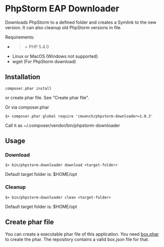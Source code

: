 # PhpStorm EAP Downloader

Downloads PhpStorm to a defined folder and creates a Symlink to the new version.
It can also cleanup old PhpStorm versions in file.

Requirements:

* >= PHP 5.4.0
* Linux or MacOS (Windows not supported)
* wget (For PhpStorm download)

## Installation

```
composer.phar install
```

or create phar file. See "Create phar file".

Or via composer.phar

```
$> composer.phar global require 'cmuench/phpstorm-downloader=1.0.3'
```

Call it as ~/.composer/vendor/bin/phpstorm-downloader

## Usage

### Download

``` 
$> bin/phpstorm-downloader download <target-folder>
```

Default target folder is: $HOME/opt

### Cleanup

```
$> bin/phpstorm-downloader clean <target-folder>
```

Default target folder is: $HOME/opt

## Create phar file

You can create a executable phar file of this application.
You need [box.phar](http://box-project.org) to create the phar. The repository contains a
valid box.json file for that.
